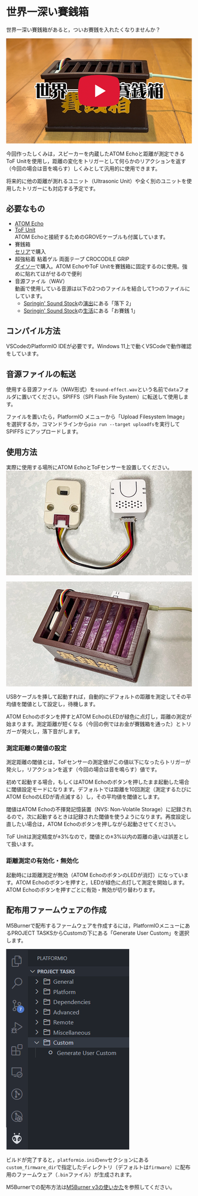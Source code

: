 # 世界一深い賽銭箱

世界一深い賽銭箱があると，ついお賽銭を入れたくなりませんか？

[![世界一深い賽銭箱](/images/the-deepest-offetory-box-youtube.png)](https://www.youtube.com/watch?v=967QOeop2Vo)

今回作ったしくみは，スピーカーを内蔵したATOM Echoと距離が測定できるToF Unitを使用し，距離の変化をトリガーとして何らかのリアクションを返す（今回の場合は音を鳴らす）しくみとして汎用的に使用できます。

将来的に他の距離が測れるユニット（Ultrasonic Unit）や全く別のユニットを使用したトリガーにも対応する予定です。

## 必要なもの

- [ATOM Echo](https://www.switch-science.com/products/6347)
- [ToF Unit](https://www.switch-science.com/products/5219)  
  ATOM Echoと接続するためのGROVEケーブルも付属しています。
- 賽銭箱  
  [セリア](https://www.seria-group.com/)で購入
- 超強粘着 粘着ゲル 両面テープ CROCODILE GRIP  
  [ダイソー](https://www.daiso-sangyo.co.jp/)で購入。ATOM EchoやToF Unitを賽銭箱に固定するのに使用。強めに貼れてはがせるので便利
- 音源ファイル（WAV）  
  動画で使用している音源は以下の2つのファイルを結合して1つのファイルにしています。  
  - [Springin' Sound Stock](https://www.springin.org/sound-stock/)の[演出](https://www.springin.org/sound-stock/category/staging/)にある「落下 2」
  - [Springin' Sound Stock](https://www.springin.org/sound-stock/)の[生活](https://www.springin.org/sound-stock/subcategory/money/)にある「お賽銭 1」

## コンパイル方法

VSCodeのPlatformIO IDEが必要です。Windows 11上で動くVSCodeで動作確認をしています。

## 音源ファイルの転送

使用する音源ファイル（WAV形式）を`sound-effect.wav`という名前で`data`フォルダに置いてください。SPIFFS（SPI Flash File System）に転送して使用します。

ファイルを置いたら，PlatformIO メニューから「Upload Filesystem Image」を選択するか，コマンドラインから`pio run --target uploadfs`を実行してSPIFFS にアップロードします。

## 使用方法

実際に使用する場所にATOM EchoとToFセンサーを設置してください。
![接続例](/images/assembled-image.png)

![設置例](/images/installed-image.png)

USBケーブルを挿して起動すれば，自動的にデフォルトの距離を測定してその平均値を閾値として設定し，待機します。

ATOM Echoのボタンを押すとATOM EchoのLEDが緑色に点灯し，距離の測定が始まります。測定距離が短くなる（今回の例ではお金が賽銭箱を通った）とトリガーが発火し，落下音がします。

### 測定距離の閾値の設定

測定距離の閾値とは，ToFセンサーの測定値がこの値以下になったらトリガーが発火し，リアクションを返す（今回の場合は音を鳴らす）値です。

初めて起動する場合，もしくはATOM Echoのボタンを押したまま起動した場合に閾値設定モードになります。デフォルトでは距離を10回測定（測定するたびにATOM EchoのLEDが青点滅する）し，その平均値を閾値とします。

閾値はATOM Echoの不揮発記憶装置（NVS: Non-Volatile Storage）に記録されるので，次に起動するときは記録された閾値を使うようになります。再度設定し直したい場合は，ATOM Echoのボタンを押しながら起動させてください。

ToF Unitは測定精度が±3%なので，閾値との±3%以内の距離の違いは誤差として扱います。

### 距離測定の有効化・無効化

起動時には距離測定が無効（ATOM EchoのボタンのLEDが消灯）になっています。ATOM Echoのボタンを押すと，LEDが緑色に点灯して測定を開始します。ATOM Echoのボタンを押すごとに有効・無効が切り替わります。

## 配布用ファームウェアの作成

M5Burnerで配布するファームウェアを作成するには，PlatformIOメニューにあるPROJECT TASKSからCustomの下にある「Generate User Custom」を選択します。

![Generate User Customの選択](/images/generate-user-custom.png)

ビルドが完了すると，`platformio.ini`の`env`セクションにある`custom_firmware_dir`で指定したディレクトリ（デフォルトは`firmware`）に配布用のファームウェア（`.bin`ファイル）が生成されます。

M5Burnerでの配布方法は[M5Burner v3の使いかた](https://zenn.dev/saitotetsuya/articles/m5stack_m5burner_v3)を参照してください。
